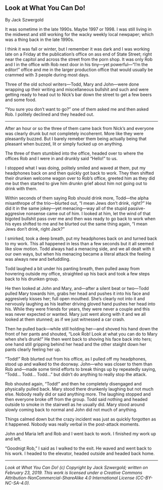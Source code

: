 ## Look at What You Can Do!

By Jack Szwergold

It was sometime in the late 1990s. Maybe 1997 or 1998. I was still living in the midwest and still working for the wacky weekly local newpaper; which was a thing back in the late 1990s.

I think it was fall or winter, but I remember it was dark and I was working late on a Friday at the publication’s office on ass end of State Street; right near the capitol and across the street from the porn shop. It was only Rob and I in the office with Rob next door in his tiny—yet powerful—“I’m the editor!” office and me in the larger production office that would usually be crammed with 3 people during most days.

Three of the old school writers—Todd, Mary and John—were done wrapping up their writing and miscellaneous bullshit and such and were getting ready to head out to Nick’s bar down the street to get a few beers and some food.

“You sure you don’t want to go?” one of them asked me and then asked Rob. I politely declined and they headed out.

***

After an hour or so the three of them came back from Nick’s and everyone was clearly drunk but not completely incoherent. More like they were pleasantly buzzed. But I barely remeber them being actually being that pleasant when buzzed, lit or simply fucked up on anything.

The three of them stumbled into the office, headed over to where the offices Rob and I were in and drunkly said “Hello!” to us.

I stopped what I was doing, politely smiled and waved at them, put my headphones back on and then quickly got back to work. They then shifted their drunken welcome wagon over to Rob’s office, greeted him as they did me but then started to give him drunkn grief about him not going out to drink with them.

Within seconds of them saying Rob should drink more, Todd—the alpha misanthrope of the trio—blurted out, “I mean Jews don’t drink, right?” He did it in the same jokey—yet menacing—way all of the stupid passive-aggresive nonsense came out of him. I looked at him, let the wind of that bigoted bullshit pass over me and then was ready to go back to work when his eyes shifted to me and he blurted out the same thing again, “I mean Jews don’t drink, right Jack?”

I smirked, took a deep breath, put my headphones back on and turned back to my work. This all happened in less than a few seconds but it all seemed like slow motion. Todd always had a menacing side, and we all dealt with it our own ways, but when his menacing became a literal attack the feeling was always new and befuddling.

Todd laughed a bit under his panting breath, then pulled away from hovrering outside my office, straighted up his back and took a few steps back to his drunken group.

He then looked at John and Mary, and—after a silent beat or two—Todd pulled Mary towards him, grabs her head and pushes it into his face and aggresively kisses her; full open mouthed. She’s clearly not into it and nervously laughing as his leather driving gloved hand pushes her head into his. While they were friends for years, they were never a couple and this was never expected or wanted. Mary just went along with it and we all looked at them  stunned; as if we just witnessed a car crash.

Then he pulled back—while still holding her—and shoved his hand down the front of her pants and shouted, “Look Rob! Look at what you can do to Mary when she’s drunk!” He then went back to shoving his face back into hers; one hand still gripping behind her head and the other staight down her pants clearly feeling her up.

“Todd!” Rob blurted out from his office, as I pulled off my headphones, stood up and walked to the doorway. John—who was closer to them than Rob and—made some timid efforts to break things up by repeatedly saying, “Todd… Todd… Todd…” but didn’t do anything to really stop the attack.

Rob shouted again, “Todd!” and then he completely disengaged and physically pulled back. Mary stood there drunkenly laughing but not much else. Nobody really did or said anything more. The laughing stopped and then everyone broke off from the group. Todd said nothing and headed outside to smoke in the stairwell as he usually did. Mary stood around slowly coming back to normal and John did not much of anything.

Things calmed down but the crazy incident was just as quickly forgotten as it happened. Nobody was really verbal in the post-attack moments.

John and Maria left and Rob and I went back to work. I finished my work up and left.

“Goodnigt Rob,” I said as I walked to the exit. He waved and went back to his work. I headed to the elevator, headed outside and headed back home.

***

*Look at What You Can Do! (c) Copyright by Jack Szwergold; written on February 23, 2019. This work is licensed under a Creative Commons Attribution-NonCommercial-ShareAlike 4.0 International License (CC-BY-NC-SA-4.0).*